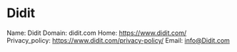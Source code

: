 
# Didit

Name: Didit
Domain: didit.com
Home: https://www.didit.com/
Privacy_policy: https://www.didit.com/privacy-policy/
Email: info@Didit.com
